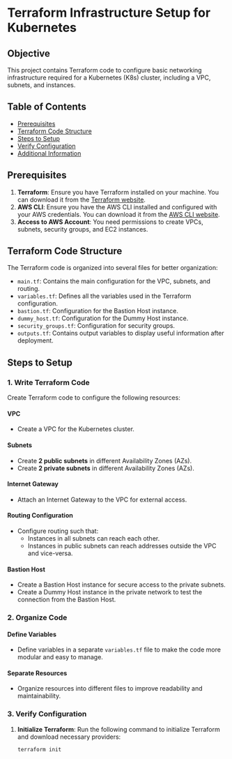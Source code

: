 # Terraform Infrastructure Setup for Kubernetes

## Objective

This project contains Terraform code to configure basic networking infrastructure required for a Kubernetes (K8s) cluster, including a VPC, subnets, and instances.

## Table of Contents

- [Prerequisites](#prerequisites)
- [Terraform Code Structure](#terraform-code-structure)
- [Steps to Setup](#steps-to-setup)
- [Verify Configuration](#verify-configuration)
- [Additional Information](#additional-information)

## Prerequisites

1. **Terraform**: Ensure you have Terraform installed on your machine. You can download it from the [Terraform website](https://www.terraform.io/downloads.html).
2. **AWS CLI**: Ensure you have the AWS CLI installed and configured with your AWS credentials. You can download it from the [AWS CLI website](https://aws.amazon.com/cli/).
3. **Access to AWS Account**: You need permissions to create VPCs, subnets, security groups, and EC2 instances.

## Terraform Code Structure

The Terraform code is organized into several files for better organization:

- `main.tf`: Contains the main configuration for the VPC, subnets, and routing.
- `variables.tf`: Defines all the variables used in the Terraform configuration.
- `bastion.tf`: Configuration for the Bastion Host instance.
- `dummy_host.tf`: Configuration for the Dummy Host instance.
- `security_groups.tf`: Configuration for security groups.
- `outputs.tf`: Contains output variables to display useful information after deployment.

## Steps to Setup

### 1. Write Terraform Code

Create Terraform code to configure the following resources:

#### VPC
- Create a VPC for the Kubernetes cluster.

#### Subnets
- Create **2 public subnets** in different Availability Zones (AZs).
- Create **2 private subnets** in different Availability Zones (AZs).

#### Internet Gateway
- Attach an Internet Gateway to the VPC for external access.

#### Routing Configuration
- Configure routing such that:
  - Instances in all subnets can reach each other.
  - Instances in public subnets can reach addresses outside the VPC and vice-versa.

#### Bastion Host
- Create a Bastion Host instance for secure access to the private subnets.
- Create a Dummy Host instance in the private network to test the connection from the Bastion Host.

### 2. Organize Code

#### Define Variables
- Define variables in a separate `variables.tf` file to make the code more modular and easy to manage.

#### Separate Resources
- Organize resources into different files to improve readability and maintainability.

### 3. Verify Configuration

1. **Initialize Terraform**:
   Run the following command to initialize Terraform and download necessary providers:

   ```bash
   terraform init
